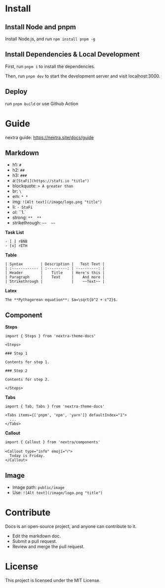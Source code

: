 # Install

## Install Node and pnpm

Install Node.js, and run `npm install pnpm -g`

## Install Dependencies & Local Development

First, run `pnpm i` to install the dependencies.

Then, run `pnpm dev` to start the development server and visit localhost:3000.

## Deploy

run `pnpm build` or use Github Action

# Guide

nextra guide: https://nextra.site/docs/guide

## Markdown

- h1: `#`
- h2: `##`
- h3: `###`
- a:`[StaFi](https://stafi.io "title")`
- blockquote: `> A greater than`
- br: `\`
- em: `* *`
- img: `![Alt text](/image/logo.png "title")`
- li: `- StaFi`
- ol: ``1.`
- strong: ` **  ** `
- strikethrough: ` ~~  ~~ `

**Task List**

```
- [ ] rBNB
- [x] rETH
```

**Table**

```
| Syntax        | Description |   Test Text |
| :------------ | :---------: | ----------: |
| Header        |    Title    | Here's this |
| Paragraph     |    Text     |    And more |
| Strikethrough |             |    ~~Text~~ |
```

**Latex**

```
The **Pythagorean equation**: $a=\sqrt{b^2 + c^2}$.
```


## Component

**Steps**

```
import { Steps } from 'nextra-theme-docs'
 
<Steps>
 
### Step 1
 
Contents for step 1.
 
### Step 2
 
Contents for step 2.
 
</Steps>
```

**Tabs**

```
import { Tab, Tabs } from 'nextra-theme-docs'
 
<Tabs items={['pnpm', 'npm', 'yarn']} defaultIndex="1">
  ...
</Tabs>
```

**Callout**

```
import { Callout } from 'nextra/components'
 
<Callout type="info" emoji="ℹ️">
  Today is Friday.
</Callout>
```

## Image

- Image path: `public/image`
- Use: `![Alt text](/image/logo.png "title")`

# Contribute

Docs is an open-source project, and anyone can contribute to it.

- Edit the markdown doc.
- Submit a pull request.
- Review and merge the pull request.

# License

This project is licensed under the MIT License.
